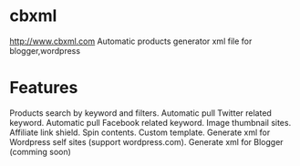 cbxml
=====

http://www.cbxml.com
Automatic products generator xml file for blogger,wordpress


Features
========

Products search by keyword and filters.
Automatic pull Twitter related keyword.
Automatic pull Facebook related keyword.
Image thumbnail sites.
Affiliate link shield.
Spin contents.
Custom template.
Generate xml for Wordpress self sites (support wordpress.com).
Generate xml for Blogger (comming soon)